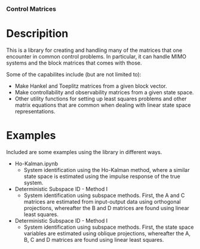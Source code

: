 ### Control Matrices
# Descripition
This is a library for creating and handling many of the matrices that one encounter in
common control problems. In particular, it can handle MIMO systems and the block matrices that
comes with those.

Some of the capabilites include (but are not limited to):
* Make Hankel and Toeplitz matrices from a given block vector.
* Make controllability and observability matrices from a given state space.
* Other utility functions for setting up least squares problems and other matrix equations that are common when dealing with linear state space representations.
# Examples
Included are some examples using the library in different ways.

* Ho-Kalman.ipynb
  * System identification using the Ho-Kalman method, where a similar state space is estimated
using the impulse response of the true system.
* Deterministic Subspace ID - Method I
  * System identification using subspace methods. First, the A and C matrices are estimated from
input-output data using orthogonal projections, whereafter the B and D matrices are found using
linear least squares.
* Deterministic Subspace ID - Method I
  * System identification using subspace methods. First, the state space variables are estimated
using oblique projections, whereafter the A, B, C and D matrices are found using linear least squares.
